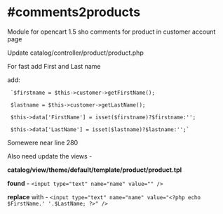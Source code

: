 #comments2products
=================

Module for opencart 1.5 sho comments for product in customer account page

Update catalog/controller/product/product.php

For fast add First and Last name

 add:

     `$firstname = $this->customer->getFirstName();

     $lastname = $this->customer->getLastName();

     $this->data['FirstName'] = isset($firstname)?$firstname:'';

     $this->data['LastName'] = isset($lastname)?$lastname:'';`
     
Somewere near line 280

Also need update the views -

**catalog/view/theme/default/template/product/product.tpl**

**found** -
`<input type="text" name="name" value="" />`

**replace** with -
`<input type="text" name="name" value="<?php echo $FirstName.' '.$LastName; ?>" />`
